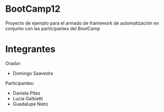 # BootCamp12
Proyecto de ejemplo para el armado de framework de automatización en conjunto con las participantes del BootCamp



# Integrantes
Orador: 
* Domingo Saavedra


Participantes:
* Daniela Pites
* Lucia Galbiatti  
* Guadalupe Nieto





